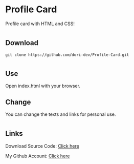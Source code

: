 # Profile Card
Profile card with HTML and CSS!

#
## Download
```
git clone https://github.com/dori-dev/Profile-Card.git
```

#
## Use
Open index.html with your browser.


## Change
You can change the texts and links for personal use.


#
## Links

Download Source Code: [Click here](https://github.com/dori-dev/Profile-Card/archive/refs/heads/main.zip)

My Github Account: [Click here](https://github.com/dori-dev/)
